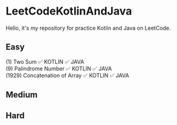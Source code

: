 # LeetCodeKotlinAndJava
Hello, it's my repository for practice Kotlin and Java on LeetCode.

Easy 
-----------
(1) Two Sum	:white_check_mark: KOTLIN :white_check_mark: JAVA  
(9) Palindrome Number	:white_check_mark: KOTLIN :white_check_mark: JAVA  
(1929) Concatenation of Array :white_check_mark: KOTLIN :white_check_mark: JAVA  

Medium
-----------


Hard
-----------
